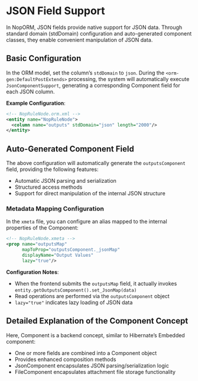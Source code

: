 
# JSON Field Support

In NopORM, JSON fields provide native support for JSON data. Through standard domain (stdDomain) configuration and auto-generated component classes, they enable convenient manipulation of JSON data.

## Basic Configuration

In the ORM model, set the column’s `stdDomain` to `json`. During the `<orm-gen:DefaultPostExtends>` processing, the system will automatically execute `JsonComponentSupport`, generating a corresponding Component field for each JSON column.

**Example Configuration**:

```xml
<!-- NopRuleNode.orm.xml -->
<entity name="NopRuleNode">
  <column name="outputs" stdDomain="json" length="2000"/>
</entity>
```

## Auto-Generated Component Field

The above configuration will automatically generate the `outputsComponent` field, providing the following features:

- Automatic JSON parsing and serialization
- Structured access methods
- Support for direct manipulation of the internal JSON structure

### Metadata Mapping Configuration

In the `xmeta` file, you can configure an alias mapped to the internal properties of the Component:

```xml
<!-- NopRuleNode.xmeta -->
<prop name="outputsMap"
      mapToProp="outputsComponent._jsonMap"
      displayName="Output Values"
      lazy="true"/>
```

**Configuration Notes**:

- When the frontend submits the `outputsMap` field, it actually invokes `entity.getOutputsComponent().set_JsonMap(data)`
- Read operations are performed via the `outputsComponent` object
- `lazy="true"` indicates lazy loading of JSON data

## Detailed Explanation of the Component Concept

Here, Component is a backend concept, similar to Hibernate’s Embedded component:

- One or more fields are combined into a Component object
- Provides enhanced composition methods
- JsonComponent encapsulates JSON parsing/serialization logic
- FileComponent encapsulates attachment file storage functionality

<!-- SOURCE_MD5:25a5ad2211d32d4a7a2703ea8f1c9ad9-->
